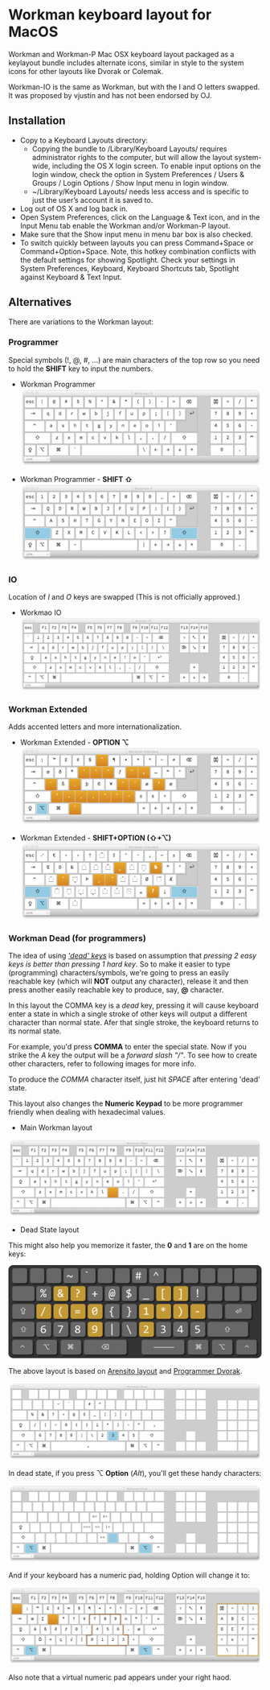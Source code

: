 Workman keyboard layout for MacOS
===========

Workman and Workman-P Mac OSX keyboard layout packaged as a keylayout bundle includes alternate icons, similar in style to the system icons for other layouts like Dvorak or Colemak.

Workman-IO is the same as Workman, but with the I and O letters swapped. It was proposed by vjustin and has not been endorsed by OJ.

## Installation

 * Copy to a Keyboard Layouts directory:
   * Copying the bundle to /Library/Keyboard Layouts/ requires administrator rights to the computer, but will allow the layout system-wide, including the OS X login screen. To enable input options on the login window, check the option in System Preferences / Users & Groups / Login Options / Show Input menu in login window.
	* ~/Library/Keyboard Layouts/ needs less access and is specific to just the user’s account it is saved to.
 * Log out of OS X and log back in.
 * Open System Preferences, click on the Language & Text icon, and in the Input Menu tab enable the Workman and/or Workman-P layout.
 * Make sure that the Show input menu in menu bar box is also checked.
 * To switch quickly between layouts you can press Command+Space or Command+Option+Space. Note, this hotkey combination conflicts with the default settings for showing Spotlight. Check your settings in System Preferences, Keyboard, Keyboard Shortcuts tab, Spotlight against Keyboard & Text Input.

## Alternatives

There are variations to the Workman layout:

### Programmer
Special symbols (!, @, #, ...) are main characters of the top row so you need to hold
  the **SHIFT** key to input the numbers.

* Workman Programmer
![Workman Programmer](screenshots/workman-P/workman-P.png)

* Workman Programmer - **SHIFT ⇧**
![Workman Programmer shift](screenshots/workman-P/workman-P_shift.png)

### IO
Location of *I* and *O* keys are swapped (This is not officially approved.)

* Workmao IO
![Workman IO](screenshots/workman-IO/workman-IO.png)

### Workman Extended

Adds accented letters and more internationalization.

* Workman Extended - **OPTION ⌥**
![Workman Extended](screenshots/workman-Extended/workman-ex-alt.png)

* Workman Extended - **SHIFT+OPTION  (⇧+⌥)**
![Workman Extended](screenshots/workman-Extended/workman-ex-alt-shift.png)

### Workman Dead (for programmers)
The idea of using [*'dead' keys*](http://goo.gl/SURIC) is based
on assumption that *pressing 2 easy keys is better than pressing 1 hard key*.
So to make it easier to type (programming) characters/symbols, we're going to
press an easily reachable key (which will **NOT** output any character), release it and then press another easily reachable key to produce, say, **@** character.

In this layout the COMMA key is a *dead* key, pressing it will cause keyboard enter a state in which a single stroke of other keys will output a different character than normal state. Afer that single stroke, the keyboard returns to its normal state.

For example, you'd press __COMMA__ to enter the special state. Now if you strike the *A* key the
output will be a *forward slash "/"*. To see how to create other characters, refer to following images for more info.

To produce the *COMMA* character itself, just hit *SPACE* after entering 'dead' state.

This layout also changes the **Numeric Keypad** to be more programmer friendly when dealing with
hexadecimal values.

* Main Workman layout

![Main layout](screenshots/workman-dead/main_layout.png)

* Dead State layout

This might also help you memorize it faster, the **0** and **1** are on the home keys:

![dead state layout](screenshots/workman-dead/dead_state_layout.png)

The above layout is based on [Arensito layout](http://www.pvv.org/~hakonhal/main.cgi/keyboard) and
[Programmer Dvorak](http://www.kaufmann.no/roland/dvorak/).

![Dead State layout](screenshots/workman-dead/dead_state.png)

In dead state, if you press ⌥ **Option** (*Alt*), you'll get these handy characters:

![Dead State + Option](screenshots/workman-dead/dead_state_option.png)

And if your keyboard has a numeric pad, holding Option will change it to:

![Numeric Pad](screenshots/workman-dead/option_hexadecimal.png)

Also note that a virtual numeric pad appears under your right haod.
